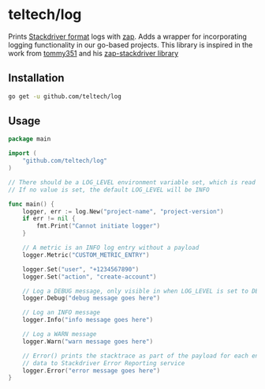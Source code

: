 # teltech/log

Prints [Stackdriver format](https://cloud.google.com/error-reporting/docs/formatting-error-messages) logs with [zap](https://github.com/uber-go/zap). Adds a wrapper for incorporating logging functionality in our go-based projects. This library is inspired in the work from [tommy351](https://github.com/tommy351/) and his [zap-stackdriver library](https://github.com/tommy351/zap-stackdriver/)

## Installation

``` sh
go get -u github.com/teltech/log
```

## Usage
``` go
package main

import (
    "github.com/teltech/log"
)

// There should be a LOG_LEVEL environment variable set, which is read by the library
// If no value is set, the default LOG_LEVEL will be INFO

func main() {
    logger, err := log.New("project-name", "project-version")
    if err != nil {
        fmt.Print("Cannot initiate logger")
    }

    // A metric is an INFO log entry without a payload
    logger.Metric("CUSTOM_METRIC_ENTRY")

    logger.Set("user", "+1234567890")
    logger.Set("action", "create-account")

    // Log a DEBUG message, only visible in when LOG_LEVEL is set to DEBUG
    logger.Debug("debug message goes here")

    // Log an INFO message
    logger.Info("info message goes here")

    // Log a WARN message
    logger.Warn("warn message goes here")

    // Error() prints the stacktrace as part of the payload for each entry and sends the
    // data to Stackdriver Error Reporting service
    logger.Error("error message goes here")
}